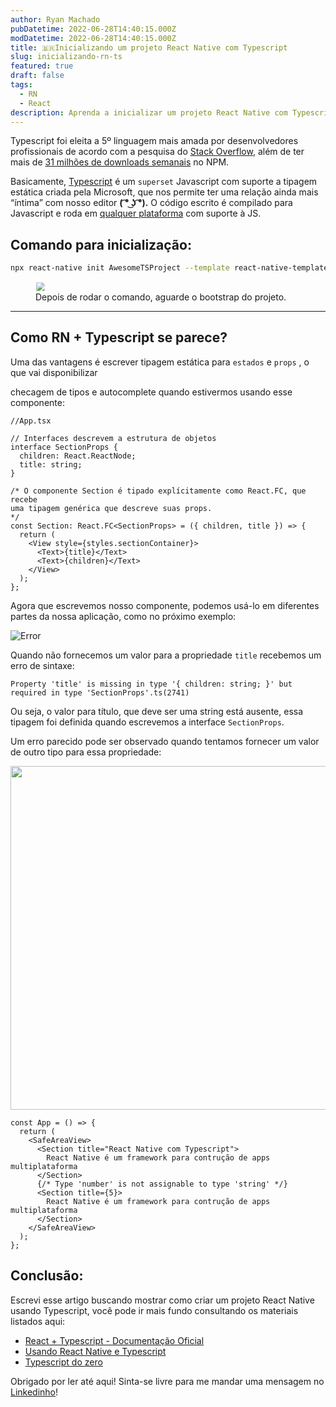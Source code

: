 ```yaml
---
author: Ryan Machado
pubDatetime: 2022-06-28T14:40:15.000Z
modDatetime: 2022-06-28T14:40:15.000Z
title: 🇧🇷Inicializando um projeto React Native com Typescript
slug: inicializando-rn-ts
featured: true
draft: false
tags:
  - RN
  - React
description: Aprenda a inicializar um projeto React Native com Typescript.
---
```


Typescript foi eleita a 5º linguagem mais amada por desenvolvedores profissionais de acordo com a pesquisa do [Stack Overflow](https://survey.stackoverflow.co/2022/#most-popular-technologies-language-prof), além de ter mais de [31 milhões de downloads semanais](https://www.npmjs.com/package/typescript) no NPM.

Basicamente, [Typescript](https://www.typescriptlang.org/) é um `superset` Javascript com suporte a tipagem estática criada pela Microsoft, que nos permite ter uma relação ainda mais “íntima” com nosso editor **( ͡° ͜ʖ ͡°).** O código escrito é compilado para Javascript e roda em [qualquer plataforma](https://en.wikipedia.org/wiki/List_of_ECMAScript_engines) com suporte à JS.

## Comando para inicialização:

```bash
npx react-native init AwesomeTSProject --template react-native-template-typescript
```

<figure>
<img style="scale: 0.85; max-width: 100%;"  src="/img/inicializando-rn-ts/bootstrap.png"/>
<figcaption>Depois de rodar o comando, aguarde o bootstrap do projeto.</figcaption>
</figure>

<hr/>

## Como RN + Typescript se parece?

Uma das vantagens é escrever tipagem estática para `estados` e `props` , o que vai disponibilizar

checagem de tipos e autocomplete quando estivermos usando esse componente:

```tsx
//App.tsx

// Interfaces descrevem a estrutura de objetos
interface SectionProps {
  children: React.ReactNode;
  title: string;
}

/* O componente Section é tipado explícitamente como React.FC, que recebe
uma tipagem genérica que descreve suas props.
*/
const Section: React.FC<SectionProps> = ({ children, title }) => {
  return (
    <View style={styles.sectionContainer}>
      <Text>{title}</Text>
      <Text>{children}</Text>
    </View>
  );
};
```

Agora que escrevemos nosso componente, podemos usá-lo em diferentes partes da nossa aplicação, como no próximo exemplo:

![Error](/img/inicializando-rn-ts/error-ts.png)

Quando não fornecemos um valor para a propriedade `title` recebemos um erro de sintaxe:

```tsx
Property 'title' is missing in type '{ children: string; }' but required in type 'SectionProps'.ts(2741)
```

Ou seja, o valor para título, que deve ser uma string está ausente, essa tipagem foi definida quando escrevemos a interface `SectionProps`.

Um erro parecido pode ser observado quando tentamos fornecer um valor de outro tipo para essa propriedade:

<small>
<img width="550" src="/img/inicializando-rn-ts/error-ts-2.png"/>
</small>

```tsx
const App = () => {
  return (
    <SafeAreaView>
      <Section title="React Native com Typescript">
        React Native é um framework para contrução de apps multiplataforma
      </Section>
      {/* Type 'number' is not assignable to type 'string' */}
      <Section title={5}>
        React Native é um framework para contrução de apps multiplataforma
      </Section>
    </SafeAreaView>
  );
};
```

## Conclusão:

Escrevi esse artigo buscando mostrar como criar um projeto React Native usando Typescript, você pode ir mais fundo consultando os materiais listados aqui:

- [React + Typescript - Documentação Oficial](https://www.typescriptlang.org/pt/docs/handbook/react.html)
- [Usando React Native e Typescript](https://reactnative.dev/docs/typescript)
- [Typescript do zero](https://www.typescriptlang.org/docs/handbook/typescript-from-scratch.html)

Obrigado por ler até aqui! Sinta-se livre para me mandar uma mensagem no [Linkedinho](https://www.linkedin.com/in/ryan-lucas-machado/)!
